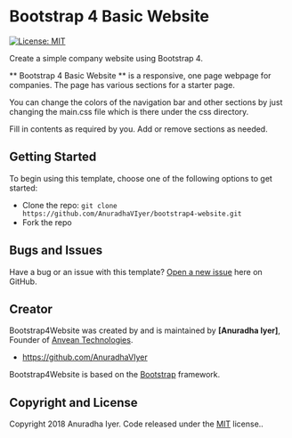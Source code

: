 # Bootstrap 4 Basic Website

[![License: MIT](https://img.shields.io/badge/License-MIT-blue.svg)](https://github.com/AnuradhaVIyer/bootstrap4-website/blob/master/LICENSE)

Create a simple company website using Bootstrap 4.

** Bootstrap 4 Basic Website **  is a responsive, one page webpage for companies. The page has various sections for a starter page.

You can change the colors of the navigation bar and other sections by just changing the main.css file which is there under the css directory.

Fill in contents as required by you. Add or remove sections as needed.


## Getting Started

To begin using this template, choose one of the following options to get started:

* Clone the repo: `git clone https://github.com/AnuradhaVIyer/bootstrap4-website.git`
* Fork the repo

## Bugs and Issues

Have a bug or an issue with this template? [Open a new issue](https://github.com/AnuradhaVIyer/bootstrap4-website/issues) here on GitHub.

## Creator

Bootstrap4Website was created by and is maintained by **[Anuradha Iyer]**, Founder of [Anvean Technologies](http://anveantechnologies.co.in/).

* https://github.com/AnuradhaVIyer

Bootstrap4Website is based on the [Bootstrap](http://getbootstrap.com/) framework.

## Copyright and License

Copyright 2018 Anuradha Iyer. Code released under the [MIT](https://github.com/AnuradhaVIyer/bootstrap4-website/blob/master/LICENSE) license..



